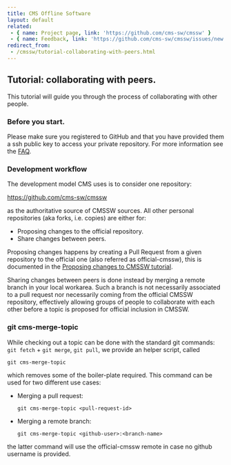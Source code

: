 ```yaml
---
title: CMS Offline Software
layout: default
related:
 - { name: Project page, link: 'https://github.com/cms-sw/cmssw' }
 - { name: Feedback, link: 'https://github.com/cms-sw/cmssw/issues/new' }
redirect_from:
 - /cmssw/tutorial-collaborating-with-peers.html
---
```


## Tutorial: collaborating with peers.

This tutorial will guide you through the process of collaborating with other
people.

### Before you start.

Please make sure you registered to GitHub and that you have provided them
a ssh public key to access your private repository. For more information see
the [FAQ](faq.html).

### Development workflow

The development model CMS uses is to consider one repository:

https://github.com/cms-sw/cmssw

as the authoritative source of CMSSW sources. All other personal repositories
(aka forks, i.e. copies) are either for:

- Proposing changes to the official repository.
- Share changes between peers.

Proposing changes happens by creating a Pull Request from a given repository to
the official one (also referred as official-cmssw), this is documented in the
[Proposing changes to CMSSW tutorial](tutorial.html).

Sharing changes between peers is done instead by merging a remote branch in
your local workarea. Such a branch is not necessarily associated to a pull
request nor necessarily coming from the official CMSSW repository, effectively
allowing groups of people to collaborate with each other before a topic is
proposed for official inclusion in CMSSW.

### git cms-merge-topic

While checking out a topic can be done with the standard git commands: `git
fetch` + `git merge`, `git pull`, we provide an helper script, called

    git cms-merge-topic

which removes some of the boiler-plate required. This command can be used for
two different use cases:

- Merging a pull request:

      git cms-merge-topic <pull-request-id>

- Merging a remote branch:

      git cms-merge-topic <github-user>:<branch-name>

the latter command will use the official-cmssw remote in case no github
username is provided.

